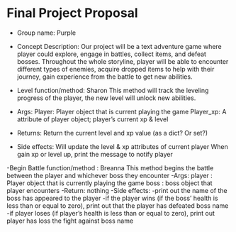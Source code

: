 # Final Project Proposal

- Group name: Purple


- Concept Description:
Our project will be a text adventure game where player could explore, engage in
battles, collect items, and defeat bosses. Throughout the whole storyline, 
player will be able to  encounter different types of enemies, acquire dropped 
items to help with their journey, gain experience from the battle to get new 
abilities. 


- Level function/method: Sharon
This method will track the leveling progress of the player, the new level will unlock new abilities.
- Args:
    Player: Player object that is current playing the game
    Player_xp: A attribute of player object; player’s current xp & level
- Returns:
    Return the current level and xp value (as a dict? Or set?)
- Side effects:
    Will update the level & xp attributes of current player
    When gain xp or level up, print the message to notify player


-Begin Battle function/method : Breanna
This method begins the battle between the player and whichever boss they encounter
-Args:
    player : Player object that is currently playing the game
    boss : boss object that player encounters
-Return: 
    nothing
-Side effects:
    -print out the name of the boss has appeared to the player 
	-if the player wins (if the boss’ health is less than or equal to zero), print out that the player has defeated boss name
	-if player loses (if player’s health is less than or equal to zero), print out player has loss the fight against boss name 



